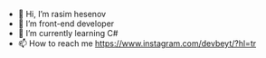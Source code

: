 - 👋 Hi, I’m rasim hesenov
- 👀 I’m front-end developer
- 🌱 I’m currently learning C# 
- 📫 How to reach me https://www.instagram.com/devbeyt/?hl=tr

<!---
devbeyt/devbeyt is a ✨ special ✨ repository because its `README.md` (this file) appears on your GitHub profile.
You can click the Preview link to take a look at your changes.
--->
